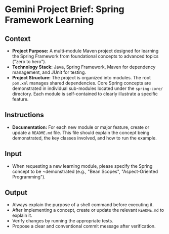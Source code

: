 # Gemini Project Brief: Spring Framework Learning

## Context

- **Project Purpose:** A multi-module Maven project designed for learning the Spring Framework from foundational concepts to advanced topics ("zero to hero").
- **Technology Stack:** Java, Spring Framework, Maven for dependency management, and JUnit for testing.
- **Project Structure:** The project is organized into modules. The root `pom.xml` manages shared dependencies. Core Spring concepts are demonstrated in individual sub-modules located under the `spring-core/` directory. Each module is self-contained to clearly illustrate a specific feature.

## Instructions

- **Documentation:** For each new module or major feature, create or update a `README.md` file. This file should explain the concept being demonstrated, the key classes involved, and how to run the example.

## Input

- When requesting a new learning module, please specify the Spring concept to be ¬demonstrated (e.g., "Bean Scopes", "Aspect-Oriented Programming").

## Output

- Always explain the purpose of a shell command before executing it.
- After implementing a concept, create or update the relevant `README.md` to explain it.
- Verify changes by running the appropriate tests.
- Propose a clear and conventional commit message after verification.
